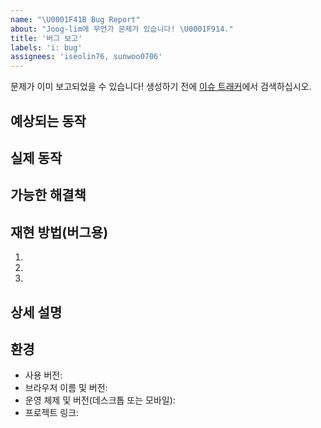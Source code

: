 ```yaml
---
name: "\U0001F41B Bug Report"
about: "Joog-lim에 무언가 문제가 있습니다! \U0001F914."
title: '버그 보고'
labels: 'i: bug'
assignees: 'iseolin76, sunwoo0706'
---
```


문제가 이미 보고되었을 수 있습니다!
생성하기 전에 [이슈 트래커](../)에서 검색하십시오.

<!-- - 위의 제목에 대한 일반적인 요약 제공 -->

## 예상되는 동작

<!-- 어떤 일이 일어나야 하는지 알려주세요 -->

## 실제 동작

<!-- 예상되는 동작 대신 어떤 일이 발생하는지 알려주십시오-->

## 가능한 해결책

<!-- 필수는 아니지만 버그에 대한 수정/이유를 제안합니다. -->

## 재현 방법(버그용)

<!-- - 라이브 예제에 대한 링크 또는 명확한 단계 세트를 기술해주세요
- 이 버그를 재현하십시오. 관련 있는 경우 재현할 코드 포함 -->

1.
2.
3.

## 상세 설명

<!-- - 제안하는 변경 또는 추가에 대한 자세한 설명을 기술해주세요 -->

## 환경

<!-- - 버그가 발생한 환경에 대한 관련 세부 정보를 최대한 많이 포함해주세요 -->

- 사용 버전:
- 브라우저 이름 및 버전:
- 운영 체제 및 버전(데스크톱 또는 모바일):
- 프로젝트 링크:
